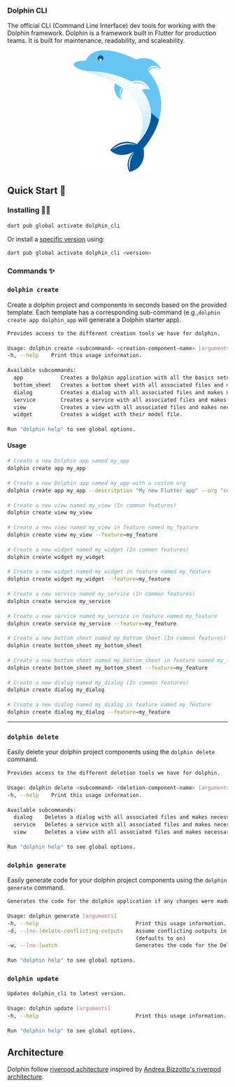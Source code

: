 
### Dolphin CLI


The official CLI (Command Line Interface) dev tools for working with the Dolphin framework. Dolphin is a framework built in Flutter for production teams. It is built for maintenance, readability, and scaleability. 
  
[<p align="center"><img src="https://raw.githubusercontent.com/rkishan516/dolphin_cli/main/docs/src/assets/logo.svg" align="center" width="200" /></p>](https://github.com/rkishan516/dolphin_cli)

## Quick Start 🚀

### Installing 🧑‍💻

```sh
dart pub global activate dolphin_cli
```

Or install a [specific version](https://pub.dev/packages/dolphin_cli/versions) using:

```sh
dart pub global activate dolphin_cli <version>
```

### Commands ✨

### `dolphin create`

Create a dolphin project and components in seconds based on the provided template. Each template has a corresponding sub-command (e.g.,`dolphin create app dolphin_app` will generate a Dolphin starter app).

```sh
Provides access to the different creation tools we have for dolphin.

Usage: dolphin create <subcommand> <creation-component-name> [arguments]
-h, --help    Print this usage information.

Available subcommands:
  app            Creates a Dolphin application with all the basics setup.
  bottom_sheet   Creates a bottom sheet with all associated files and makes necessary code changes for adding a bottom sheet.
  dialog         Creates a dialog with all associated files and makes necessary code changes for adding a dialog.
  service        Creates a service with all associated files and makes necessary code changes to include that service.
  view           Creates a view with all associated files and makes necessary code changes for adding a view.
  widget         Creates a widget with their model file.

Run "dolphin help" to see global options.
```

#### Usage

```sh
# Create a new Dolphin app named my_app
dolphin create app my_app

# Create a new Dolphin app named my_app with a custom org
dolphin create app my_app --descritption "My new Flutter app" --org "com.custom.org"

# Create a new view named my_view (In common features)
dolphin create view my_view

# Create a new view named my_view in feature named my_feature
dolphin create view my_view --feature=my_feature

# Create a new widget named my_widget (In common features)
dolphin create widget my_widget

# Create a new widget named my_widget in feature named my_feature
dolphin create widget my_widget --feature=my_feature

# Create a new service named my_service (In common features)
dolphin create service my_service

# Create a new service named my_service in feature named my_feature
dolphin create service my_service --feature=my_feature

# Create a new bottom sheet named my_bottom_sheet (In common features)
dolphin create bottom_sheet my_bottom_sheet

# Create a new bottom sheet named my_bottom_sheet in feature named my_feature
dolphin create bottom_sheet my_bottom_sheet --feature=my_feature

# Create a new dialog named my_dialog (In common features)
dolphin create dialog my_dialog

# Create a new dialog named my_dialog in feature named my_feature
dolphin create dialog my_dialog --feature=my_feature


```

---

### `dolphin delete`

Easily delete your dolphin project components using the `dolphin delete` command.

```sh
Provides access to the different deletion tools we have for dolphin.

Usage: dolphin delete <subcommand> <deletion-component-name> [arguments]
-h, --help    Print this usage information.

Available subcommands:
  dialog    Deletes a dialog with all associated files and makes necessary code changes for deleting a dialog.
  service   Deletes a service with all associated files and makes necessary code changes for deleting a service.
  view      Deletes a view with all associated files and makes necessary code changes for deleting a view.

Run "dolphin help" to see global options.
```

### `dolphin generate`

Easily generate code for your dolphin project components using the `dolphin generate` command.

```sh
Generates the code for the dolphin application if any changes were made.

Usage: dolphin generate [arguments]
-h, --help                               Print this usage information.
-d, --[no-]delete-conflicting-outputs    Assume conflicting outputs in the users package are from previous builds, and skip the user prompt that would usually be provided.
                                         (defaults to on)
-w, --[no-]watch                         Generates the code for the Dolphin application, watching the file system for updates and rebuilding as appropriate.

Run "dolphin help" to see global options.
```

### `dolphin update`

```sh
Updates dolphin_cli to latest version.

Usage: dolphin update [arguments]
-h, --help                               Print this usage information.

Run "dolphin help" to see global options.
```

## Architecture

Dolphin follow [riverpod achitecture](https://medium.com/p/ba72ceb780b3) inspired by [Andrea Bizzotto's riverpod architecture](https://codewithandrea.com/articles/flutter-app-architecture-riverpod-introduction/).